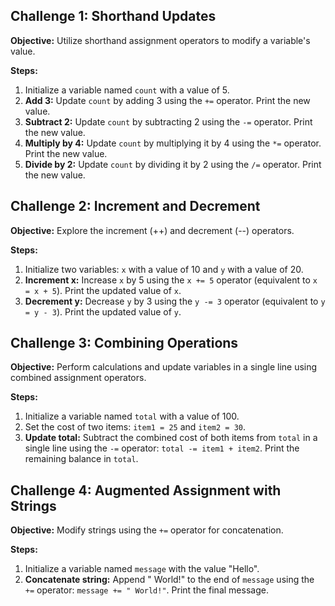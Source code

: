 ## Challenge 1: Shorthand Updates

**Objective:** Utilize shorthand assignment operators to modify a variable's value.

**Steps:**

1. Initialize a variable named `count` with a value of 5.
2. **Add 3:** Update `count` by adding 3 using the `+=` operator. Print the new value.
3. **Subtract 2:** Update `count` by subtracting 2 using the `-=` operator. Print the new value.
4. **Multiply by 4:** Update `count` by multiplying it by 4 using the `*=` operator. Print the new value.
5. **Divide by 2:** Update `count` by dividing it by 2 using the `/=` operator. Print the new value.

## Challenge 2: Increment and Decrement

**Objective:** Explore the increment (++) and decrement (--) operators.

**Steps:**

1. Initialize two variables: `x` with a value of 10 and `y` with a value of 20.
2. **Increment x:** Increase `x` by 5 using the `x += 5` operator (equivalent to `x = x + 5`). Print the updated value of `x`.
3. **Decrement y:** Decrease `y` by 3 using the `y -= 3` operator (equivalent to `y = y - 3`). Print the updated value of `y`.

## Challenge 3: Combining Operations

**Objective:** Perform calculations and update variables in a single line using combined assignment operators.

**Steps:**

1. Initialize a variable named `total` with a value of 100.
2. Set the cost of two items: `item1 = 25` and `item2 = 30`.
3. **Update total:** Subtract the combined cost of both items from `total` in a single line using the `-=` operator: `total -= item1 + item2`. Print the remaining balance in `total`.

## Challenge 4: Augmented Assignment with Strings

**Objective:** Modify strings using the `+=` operator for concatenation.

**Steps:**

1. Initialize a variable named `message` with the value "Hello".
2. **Concatenate string:** Append " World!" to the end of `message` using the `+=` operator: `message += " World!"`. Print the final message.
